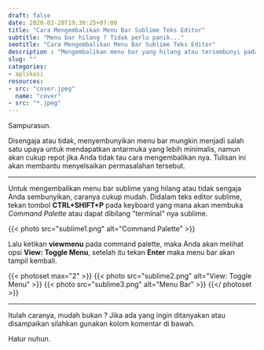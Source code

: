 ```yaml
---
draft: false
date: 2020-02-20T19:30:25+07:00
title: "Cara Mengembalikan Menu Bar Sublime Teks Editor"
subtitle: "Menu bar hilang ? Tidak perlu panik..."
seotitle: "Cara Mengembalikan Menu Bar Sublime Teks Editor"
description : "Mengembalikan menu bar yang hilang atau tersembunyi pada sublime cukuplah mudah, sebuah shortcut keyboard dan satu baris perintah dapat menyelesaikan permasalahan tersebut."
slug: ""
categories:
- aplikasi
resources:
- src: "cover.jpeg"
  name: "cover"
- src: "*.jpeg"
---
```


Sampurasun.

Disengaja atau tidak, menyembunyikan menu bar mungkin menjadi salah satu upaya untuk mendapatkan antarmuka yang lebih minimalis, namun akan cukup repot jika Anda tidak tau cara mengembalikan nya. Tulisan ini akan membantu menyelsaikan permasalahan tersebut.

***

Untuk mengembalikan menu bar sublime yang hilang atau tidak sengaja Anda sembunyikan, caranya cukup mudah. Didalam teks editor sublime, tekan tombol **CTRL+SHIFT+P** pada keyboard yang mana akan membuka _Command Palette_ atau dapat dibilang "terminal" nya sublime.

{{< photo src="sublime1.png" alt="Command Palette" >}}

Lalu ketikan **viewmenu** pada command palette, maka Anda akan melihat opsi **View: Toggle Menu**, setelah itu tekan **Enter** maka menu bar akan tampil kembali.

{{< photoset max="2" >}}
  {{< photo src="sublime2.png" alt="View: Toggle Menu" >}}
  {{< photo src="sublime3.png" alt="Menu Bar" >}}
{{</ photoset >}}

***

Itulah caranya, mudah bukan ? Jika ada yang ingin ditanyakan atau disampaikan silahkan gunakan kolom
komentar di bawah.

Hatur nuhun.